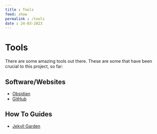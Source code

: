 ```yaml
---
title : Tools
feed: show
permalink : /tools
date : 24-03-2023
---
```

# Tools
There are some amazing tools out there. These are some that have been crucial to this project, so far:

## Software/Websites
- [Obsidian](https://obsidian.md)
- [GitHub](https://github.com)


## How To Guides
- [Jekyll Garden](https://jekyll-garden.github.io)

